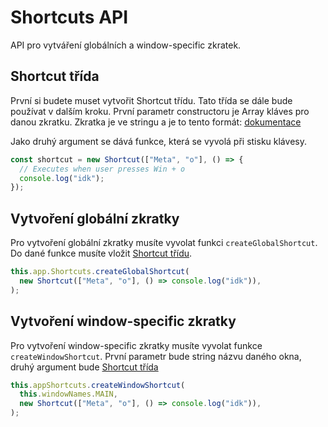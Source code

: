 # Shortcuts API

API pro vytváření globálních a window-specific zkratek.

## Shortcut třída

První si budete muset vytvořit Shortcut třídu. Tato třída se dále bude používat v dalším kroku. První parametr constructoru je Array kláves pro danou zkratku. Zkratka je ve stringu a je to tento formát: [dokumentace](https://developer.mozilla.org/en-US/docs/Web/API/KeyboardEvent/key)

Jako druhý argument se dává funkce, která se vyvolá při stisku klávesy.

```javascript
const shortcut = new Shortcut(["Meta", "o"], () => {
  // Executes when user presses Win + o
  console.log("idk");
});
```

## Vytvoření globální zkratky

Pro vytvoření globální zkratky musíte vyvolat funkci `createGlobalShortcut`. Do dané funkce musíte vložit [Shortcut třídu](#shortcut-trida).

```javascript
this.app.Shortcuts.createGlobalShortcut(
  new Shortcut(["Meta", "o"], () => console.log("idk")),
);
```

## Vytvoření window-specific zkratky

Pro vytvoření window-specific zkratky musíte vyvolat funkce `createWindowShortcut`. První parametr bude string názvu daného okna, druhý argument bude [Shortcut třída](#shortcut-trida)

```javascript
this.appShortcuts.createWindowShortcut(
  this.windowNames.MAIN,
  new Shortcut(["Meta", "o"], () => console.log("idk")),
);
```
